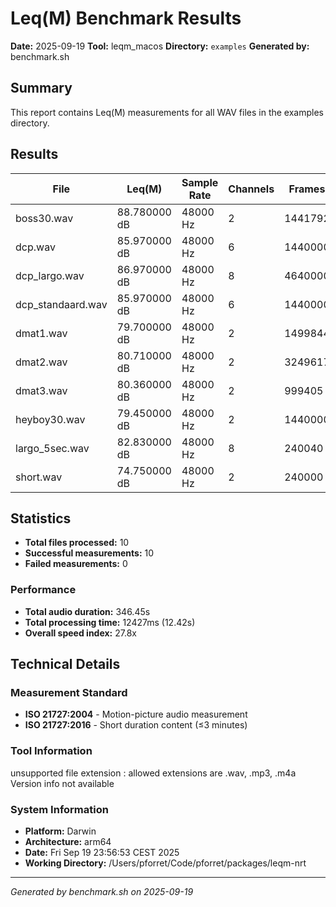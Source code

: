 # Leq(M) Benchmark Results

**Date:** 2025-09-19
**Tool:** leqm_macos
**Directory:** `examples`
**Generated by:** benchmark.sh

## Summary

This report contains Leq(M) measurements for all WAV files in the examples directory.

## Results

| File              | Leq(M)       | Sample Rate | Channels | Frames  | Duration | Processing Time | Speed Index | Status |
|-------------------|--------------|-------------|----------|---------|----------|-----------------|-------------|--------|
| boss30.wav        | 88.780000 dB | 48000 Hz    | 2        | 1441792 | 30.03s   | 458ms           | 65.5x       | ✓      |
| dcp.wav           | 85.970000 dB | 48000 Hz    | 6        | 1440000 | 30.00s   | 1536ms          | 19.5x       | ✓      |
| dcp_largo.wav     | 86.970000 dB | 48000 Hz    | 8        | 4640000 | 96.66s   | 5536ms          | 17.5x       | ✓      |
| dcp_standaard.wav | 85.970000 dB | 48000 Hz    | 6        | 1440000 | 30.00s   | 1494ms          | 20.1x       | ✓      |
| dmat1.wav         | 79.700000 dB | 48000 Hz    | 2        | 1499844 | 31.24s   | 648ms           | 48.2x       | ✓      |
| dmat2.wav         | 80.710000 dB | 48000 Hz    | 2        | 3249617 | 67.70s   | 1370ms          | 49.4x       | ✓      |
| dmat3.wav         | 80.360000 dB | 48000 Hz    | 2        | 999405  | 20.82s   | 321ms           | 64.7x       | ✓      |
| heyboy30.wav      | 79.450000 dB | 48000 Hz    | 2        | 1440000 | 30.00s   | 651ms           | 46.1x       | ✓      |
| largo_5sec.wav    | 82.830000 dB | 48000 Hz    | 8        | 240040  | 5.00s    | 250ms           | 19.9x       | ✓      |
| short.wav         | 74.750000 dB | 48000 Hz    | 2        | 240000  | 5.00s    | 157ms           | 31.7x       | ✓      |

## Statistics

- **Total files processed:** 10
- **Successful measurements:** 10
- **Failed measurements:** 0

### Performance

- **Total audio duration:** 346.45s
- **Total processing time:** 12427ms (12.42s)
- **Overall speed index:** 27.8x

## Technical Details

### Measurement Standard
- **ISO 21727:2004** - Motion-picture audio measurement
- **ISO 21727:2016** - Short duration content (≤3 minutes)

### Tool Information

unsupported file extension : allowed extensions are .wav, .mp3, .m4a
Version info not available

### System Information
- **Platform:** Darwin
- **Architecture:** arm64
- **Date:** Fri Sep 19 23:56:53 CEST 2025
- **Working Directory:** /Users/pforret/Code/pforret/packages/leqm-nrt

---
*Generated by benchmark.sh on 2025-09-19*
